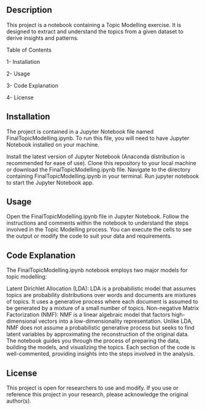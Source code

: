 ## Description
This project is a notebook containing a Topic Modelling exercise. It is designed to extract and understand the topics from a given dataset to derive insights and patterns.

Table of Contents


  1-  Installation

  
  2-  Usage

  
  3-  Code Explanation  

  
  4-  License

  
## Installation
The project is contained in a Jupyter Notebook file named FinalTopicModelling.ipynb. To run this file, you will need to have Jupyter Notebook installed on your machine.

Install the latest version of Jupyter Notebook (Anaconda distribution is recommended for ease of use).
Clone this repository to your local machine or download the FinalTopicModelling.ipynb file.
Navigate to the directory containing FinalTopicModelling.ipynb in your terminal.
Run jupyter notebook to start the Jupyter Notebook app.
## Usage
Open the FinalTopicModelling.ipynb file in Jupyter Notebook.
Follow the instructions and comments within the notebook to understand the steps involved in the Topic Modelling process.
You can execute the cells to see the output or modify the code to suit your data and requirements.
## Code Explanation
The FinalTopicModelling.ipynb notebook employs two major models for topic modelling:

Latent Dirichlet Allocation (LDA):
LDA is a probabilistic model that assumes topics are probability distributions over words and documents are mixtures of topics.
It uses a generative process where each document is assumed to be generated by a mixture of a small number of topics.
Non-negative Matrix Factorization (NMF):
NMF is a linear algebraic model that factors high-dimensional vectors into a low-dimensionality representation.
Unlike LDA, NMF does not assume a probabilistic generative process but seeks to find latent variables by approximating the reconstruction of the original data.
The notebook guides you through the process of preparing the data, building the models, and visualizing the topics. Each section of the code is well-commented, providing insights into the steps involved in the analysis.

## License
This project is open for researchers to use and modify. If you use or reference this project in your research, please acknowledge the original author(s).

